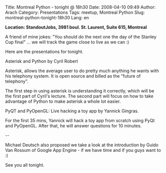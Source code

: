 Title: Montreal Python - tonight @ 18h30
Date: 2008-04-10 09:49
Author: Arach
Category: Presentations
Tags: meetup, Montreal Python
Slug: montreal-python-tonight-18h30
Lang: en

**Location: StandoutJobs, 3981 boul. St. Laurent, Suite 615, Montreal**

A friend of mine jokes: "You should do the next one the day of the
Stanley Cup final" ... we will track the game close to live as we can :)

Here are the presentations for tonight.

Asterisk and Python by Cyril Robert

Asterisk, allows the average user to do pretty much anything he wants
with his telephony system. It is open source and billed as the "future
of telephony".

The first step in using asterisk is understanding it correctly, which
will be the first part of Cyril's lecture. The second part will focus on
how to take advantage of Python to make asterisk a whole lot easier.

PyQT and PyOpenGL: Live hacking a toy app by Yannick Gingras.

For the first 35 mins, Yannick will hack a toy app from scratch using
PyQt and PyOpenGL. After that, he will answer questions for 10 minutes.

--

Michael Deutsch also proposed we take a look at the introduction by
Guido Van Rossum of Google App Engine - if we have time and if you guys
want to :)

See you all tonight.
